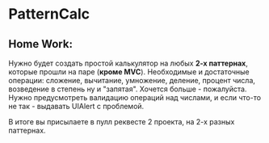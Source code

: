 # PatternCalc

## Home Work: 
Нужно будет создать простой калькулятор на любых **2-х паттернах**, которые прошли на паре (**кроме MVC**). 
Необходимые и достаточные операции: сложение, вычитание, умножение, деление, процент числа, возведение в степень ну и "запятая". Хочется больше - пожалуйста. 
Нужно предусмотреть валидацию операций над числами, и если что-то не так - выдавать UIAlert с проблемой. 

В итоге вы присылаете в пулл реквесте 2 проекта, на 2-х разных паттернах. 
